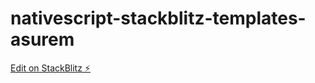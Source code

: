 # nativescript-stackblitz-templates-asurem

[Edit on StackBlitz ⚡️](https://stackblitz.com/edit/nativescript-stackblitz-templates-asurem)